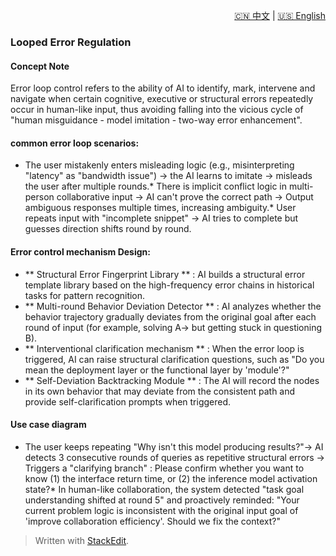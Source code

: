 <p align="right">
  <a href="/docs/zh/3_human_interface_design/3.2_error_loop_control.md">🇨🇳 中文</a> | <a href="/docs/en/3_human_interface_design/3.2_error_loop_control.md">🇺🇸 English</a>
</p>

  
 ### Looped Error Regulation
#### Concept Note
Error loop control refers to the ability of AI to identify, mark, intervene and navigate when certain cognitive, executive or structural errors repeatedly occur in human-like input, thus avoiding falling into the vicious cycle of "human misguidance - model imitation - two-way error enhancement".

#### common error loop scenarios:

* The user mistakenly enters misleading logic (e.g., misinterpreting "latency" as "bandwidth issue") → the AI learns to imitate → misleads the user after multiple rounds.* There is implicit conflict logic in multi-person collaborative input → AI can't prove the correct path → Output ambiguous responses multiple times, increasing ambiguity.* User repeats input with "incomplete snippet" → AI tries to complete but guesses direction shifts round by round.
#### Error control mechanism Design:
* ** Structural Error Fingerprint Library ** : AI builds a structural error template library based on the high-frequency error chains in historical tasks for pattern recognition.
* ** Multi-round Behavior Deviation Detector ** : AI analyzes whether the behavior trajectory gradually deviates from the original goal after each round of input (for example, solving A→ but getting stuck in questioning B).
* ** Interventional clarification mechanism ** : When the error loop is triggered, AI can raise structural clarification questions, such as "Do you mean the deployment layer or the functional layer by 'module'?"
* ** Self-Deviation Backtracking Module ** : The AI will record the nodes in its own behavior that may deviate from the consistent path and provide self-clarification prompts when triggered.

#### Use case diagram
* The user keeps repeating "Why isn't this model producing results?"→ AI detects 3 consecutive rounds of queries as repetitive structural errors → Triggers a "clarifying branch" : Please confirm whether you want to know (1) the interface return time, or (2) the inference model activation state?* In human-like collaboration, the system detected "task goal understanding shifted at round 5" and proactively reminded: "Your current problem logic is inconsistent with the original input goal of 'improve collaboration efficiency'. Should we fix the context?"



> Written with [StackEdit](https://stackedit.io/).
